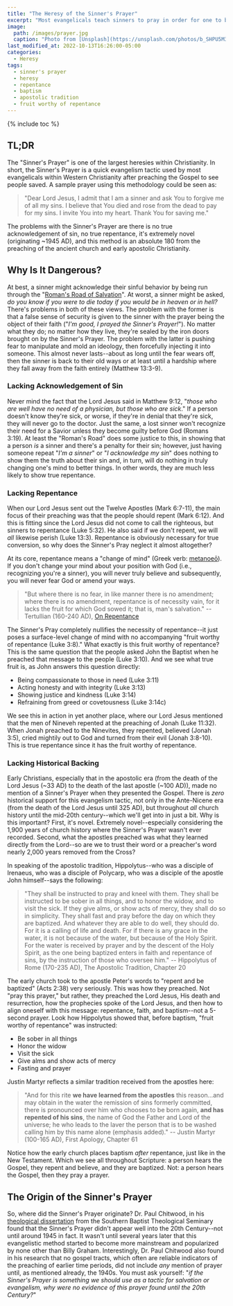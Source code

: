 ```yaml
---
title: "The Heresy of the Sinner's Prayer"
excerpt: "Most evangelicals teach sinners to pray in order for one to become saved. But is this biblical or is it a heresy?"
image: 
  path: /images/prayer.jpg
  caption: "Photo from [Unsplash](https://unsplash.com/photos/b_SHPU5M3nk)"
last_modified_at: 2022-10-13T16:26:00-05:00
categories:
  - Heresy
tags: 
  - sinner's prayer
  - heresy
  - repentance
  - baptism
  - apostolic tradition
  - fruit worthy of repentance
---
```


{% include toc %}

## TL;DR
The "Sinner's Prayer" is one of the largest heresies within Christianity. In short, the Sinner's Prayer is a quick evangelism tactic used by most evangelicals within Western Christianity after preaching the Gospel to see people saved. A sample prayer using this methodology could be seen as:

> "Dear Lord Jesus, I admit that I am a sinner and ask You to forgive me of all my sins. I believe that You died and rose from the dead to pay for my sins. I invite You into my heart. Thank You for saving me."

The problems with the Sinner's Prayer are there is no true acknowledgement of sin, no true repentance, it's extremely novel (originating ~1945 AD), and this method is an absolute 180 from the preaching of the ancient church and early apostolic Christianity.  

## Why Is It Dangerous?
At best, a sinner might acknowledge their sinful behavior by being run through the "[Roman's Road of Salvation](https://www.logos.com/grow/nook-romans-road-salvation/#:~:text=What%20is%20the%20Romans%20Road,Jesus's%20free%20offer%20of%20salvation)". At worst, a sinner might be asked, *do you know if you were to die today if you would be in heaven or in hell?* There's problems in both of these views. The problem with the former is that a false sense of security is given to the sinner with the prayer being the object of their faith ("*I'm good, I prayed the Sinner's Prayer!*"). No matter what they do; no matter how they live, they're sealed by the iron doors brought on by the Sinner's Prayer. The problem with the latter is pushing fear to manipulate and mold an ideology, then forcefully injecting it into someone. This almost never lasts--about as long until the fear wears off, then the sinner is back to their old ways or at least until a hardship where they fall away from the faith entirely (Matthew 13:3-9).

### Lacking Acknowledgement of Sin
Never mind the fact that the Lord Jesus said in Matthew 9:12, "*those who are well have no need of a physician, but those who are sick*." If a person doesn't know they're sick, or worse, if they're in denial that they're sick, they will never go to the doctor. Just the same, a lost sinner won't recognize their need for a Savior unless they become guilty before God (Romans 3:19). At least the "Roman's Road" does some justice to this, in showing that a person *is* a sinner and there's a penalty for their sin; however, just having someone repeat "*I'm a sinner*" or "*I acknowledge my sin*" does nothing to show them the truth about their sin and, in turn, will do nothing in truly changing one's mind to better things. In other words, they are much less likely to show true repentance.

### Lacking Repentance
When our Lord Jesus sent out the Twelve Apostles (Mark 6:7-11), the main focus of their preaching was that the people should repent (Mark 6:12). And this is fitting since the Lord Jesus did not come to call the righteous, but sinners to repentance (Luke 5:32). He also said if we don't repent, we will *all* likewise perish (Luke 13:3). Repentance is obviously necessary for true conversion, so why does the Sinner's Pray neglect it almost altogether?

At its core, repentance means a "change of mind" (Greek verb: [metanoeō](https://www.blueletterbible.org/lexicon/g3340/kjv/tr/0-1/)). If you don't change your mind about your position with God (i.e., recognizing you're a sinner), you will never truly believe and subsequently, you will never fear God or amend your ways.

> "But where there is no fear, in like manner there is no amendment; where there is no amendment, repentance is of necessity vain, for it lacks the fruit for which God sowed it; that is, man's salvation." -- Tertullian (160-240 AD), [On Repentance](https://www.earlychristianwritings.com/text/tertullian20.html)

The Sinner's Pray completely nullifies the necessity of repentance--it just poses a surface-level change of mind with no accompanying "fruit worthy of repentance (Luke 3:8)." What exactly is this fruit worthy of repentance? This is the same question that the people asked John the Baptist when he preached that message to the people (Luke 3:10). And we see what true fruit is, as John answers this question directly:

* Being compassionate to those in need (Luke 3:11)
* Acting honesty and with integrity (Luke 3:13)
* Showing justice and kindness (Luke 3:14)
* Refraining from greed or covetousness (Luke 3:14c)

We see this in action in yet another place, where our Lord Jesus mentioned that the men of Nineveh repented at the preaching of Jonah (Luke 11:32). When Jonah preached to the Ninevites, they repented, believed (Jonah 3:5), cried mightily out to God and turned from their evil (Jonah 3:8-10). This is true repentance since it has the fruit worthy of repentance.

### Lacking Historical Backing
Early Christians, especially that in the apostolic era (from the death of the Lord Jesus (~33 AD) to the death of the last apostle (~100 AD)), made no mention of a Sinner's Prayer when they presented the Gospel. There is *zero* historical support for this evangelism tactic, not only in the Ante-Nicene era (from the death of the Lord Jesus until 325 AD), but throughout *all* church history until the mid-20th century--which we'll get into in just a bit. Why is this important? First, it's novel. Extremely novel--especially considering the 1,900 years of church history where the Sinner's Prayer wasn't ever recorded. Second, what the apostles preached was what they learned directly from the Lord--so are we to trust their word or a preacher's word nearly 2,000 years removed from the Cross? 

In speaking of the apostolic tradition, Hippolytus--who was a disciple of Irenaeus, who was a disciple of Polycarp, who was a disciple of the apostle John himself--says the following:

> "They shall be instructed to pray and kneel with them. They shall be instructed to be sober in all things, and to honor the widow, and to visit the sick. If they give alms, or show acts of mercy, they shall do so in simplicity. They shall fast and pray before the day on which they are baptized. And whatever they are able to do well, they should do. For it is a calling of life and death. For if there is any grace in the water, it is not because of the water, but because of the Holy Spirit. For the water is received by prayer and by the descent of the Holy Spirit, as the one being baptized enters in faith and repentance of sins, by the instruction of those who oversee him." -- Hippolytus of Rome (170-235 AD), The Apostolic Tradition, Chapter 20

The early church took to the apostle Peter's words to "repent and be baptized" (Acts 2:38) very seriously. This was how they preached. Not "pray this prayer," but rather, they preached the Lord Jesus, His death and resurrection, how the prophecies spoke of the Lord Jesus, and then how to align oneself with this message: repentance, faith, and baptism--not a 5-second prayer. Look how Hippolytus showed that, before baptism, "fruit worthy of repentance" was instructed:

* Be sober in all things
* Honor the widow
* Visit the sick
* Give alms and show acts of mercy
* Fasting and prayer

Justin Martyr reflects a similar tradition received from the apostles here:

> "And for this rite **we have learned from the apostles** this reason...and may obtain in the water the remission of sins formerly committed, there is pronounced over him who chooses to be born again, **and has repented of his sins**, the name of God the Father and Lord of the universe; he who leads to the laver the person that is to be washed calling him by this name alone (emphasis added)." -- Justin Martyr (100-165 AD), First Apology, Chapter 61

Notice how the early church places baptism *after* repentance, just like in the New Testament. Which we see all throughout Scripture: a person hears the Gospel, they repent and believe, and they are baptized. Not: a person hears the Gospel, then they pray a prayer. 

## The Origin of the Sinner's Prayer
So, where did the Sinner's Prayer originate? Dr. Paul Chitwood, in his [theological dissertation](http://digital.library.sbts.edu/bitstream/handle/10392/4153/Chitwood-PhD-SinnersPrayer.pdf?sequence=1) from the Southern Baptist Theological Seminary found that the Sinner's Prayer didn't appear well into the 20th Century--not until around 1945 in fact. It wasn't until several years later that this evangelistic method started to become more mainstream and popularized by none other than Billy Graham. Interestingly, Dr. Paul Chitwood also found in his research that no gospel tracts, which often are reliable indicators of the preaching of earlier time periods, did not include *any* mention of prayer until, as mentioned already, the 1940s. You must ask yourself: "*if the Sinner's Prayer is something we should use as a tactic for salvation or evangelism, why were no evidence of this prayer found until the 20th Century?*"
 

<script src='https://www.blueletterbible.org/assets-v3/scripts/blbToolTip/BLB_ScriptTagger-min.js' type='text/javascript'></script>
<script type='text/javascript'>
BLB.Tagger.Translation = 'NKJV';
BLB.Tagger.HyperLinks = 'all'; 
BLB.Tagger.HideTanslationAbbrev = false;
BLB.Tagger.TargetNewWindow = true;
BLB.Tagger.Style = 'par'; 
BLB.Tagger.NoSearchTagNames = '';
BLB.Tagger.NoSearchClassNames = 'noTag doNotTag'; 
</script>
